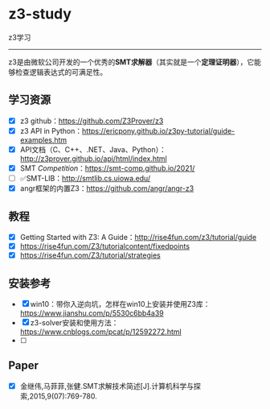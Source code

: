 # z3-study

z3学习

---

z3是由微软公司开发的一个优秀的**SMT求解器**（其实就是一个**定理证明器**），它能够检查逻辑表达式的可满足性。

## 学习资源

- [x] z3 github：https://github.com/Z3Prover/z3
- [x] z3 API in Python：https://ericpony.github.io/z3py-tutorial/guide-examples.htm
- [x] API文档（C、C++、.NET、Java、Python）：http://z3prover.github.io/api/html/index.html
- [x] SMT *Competition*：https://smt-comp.github.io/2021/
- [ ] ✅SMT-LIB：http://smtlib.cs.uiowa.edu/
- [x] angr框架的内置Z3：https://github.com/angr/angr-z3

## 教程

- [x] Getting Started with Z3: A Guide：http://rise4fun.com/z3/tutorial/guide
- [x] https://rise4fun.com/Z3/tutorialcontent/fixedpoints
- [x] https://rise4fun.com/Z3/tutorial/strategies

## 安装参考

- [x] win10：带你入逆向坑，怎样在win10上安装并使用Z3库：https://www.jianshu.com/p/5530c6bb4a39
- [x] z3-solver安装和使用方法：https://www.cnblogs.com/pcat/p/12592272.html
- [ ] 

## Paper

- [x] 金继伟,马菲菲,张健.SMT求解技术简述[J].计算机科学与探索,2015,9(07):769-780.